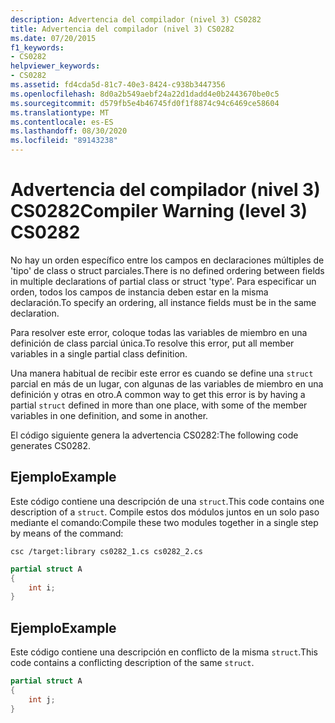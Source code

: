 ```yaml
---
description: Advertencia del compilador (nivel 3) CS0282
title: Advertencia del compilador (nivel 3) CS0282
ms.date: 07/20/2015
f1_keywords:
- CS0282
helpviewer_keywords:
- CS0282
ms.assetid: fd4cda5d-81c7-40e3-8424-c938b3447356
ms.openlocfilehash: 8d0a2b549aebf24a22d1dadd4e0b2443670be0c5
ms.sourcegitcommit: d579fb5e4b46745fd0f1f8874c94c6469ce58604
ms.translationtype: MT
ms.contentlocale: es-ES
ms.lasthandoff: 08/30/2020
ms.locfileid: "89143238"
---
```

# <a name="compiler-warning-level-3-cs0282"></a><span data-ttu-id="81d7e-103">Advertencia del compilador (nivel 3) CS0282</span><span class="sxs-lookup"><span data-stu-id="81d7e-103">Compiler Warning (level 3) CS0282</span></span>

<span data-ttu-id="81d7e-104">No hay un orden específico entre los campos en declaraciones múltiples de 'tipo' de class o struct parciales.</span><span class="sxs-lookup"><span data-stu-id="81d7e-104">There is no defined ordering between fields in multiple declarations of partial class or struct 'type'.</span></span> <span data-ttu-id="81d7e-105">Para especificar un orden, todos los campos de instancia deben estar en la misma declaración.</span><span class="sxs-lookup"><span data-stu-id="81d7e-105">To specify an ordering, all instance fields must be in the same declaration.</span></span>

<span data-ttu-id="81d7e-106">Para resolver este error, coloque todas las variables de miembro en una definición de class parcial única.</span><span class="sxs-lookup"><span data-stu-id="81d7e-106">To resolve this error, put all member variables in a single partial class definition.</span></span>

<span data-ttu-id="81d7e-107">Una manera habitual de recibir este error es cuando se define una `struct` parcial en más de un lugar, con algunas de las variables de miembro en una definición y otras en otro.</span><span class="sxs-lookup"><span data-stu-id="81d7e-107">A common way to get this error is by having a partial `struct` defined in more than one place, with some of the member variables in one definition, and some in another.</span></span>

<span data-ttu-id="81d7e-108">El código siguiente genera la advertencia CS0282:</span><span class="sxs-lookup"><span data-stu-id="81d7e-108">The following code generates CS0282.</span></span>

## <a name="example"></a><span data-ttu-id="81d7e-109">Ejemplo</span><span class="sxs-lookup"><span data-stu-id="81d7e-109">Example</span></span>

<span data-ttu-id="81d7e-110">Este código contiene una descripción de una `struct`.</span><span class="sxs-lookup"><span data-stu-id="81d7e-110">This code contains one description of a `struct`.</span></span> <span data-ttu-id="81d7e-111">Compile estos dos módulos juntos en un solo paso mediante el comando:</span><span class="sxs-lookup"><span data-stu-id="81d7e-111">Compile these two modules together in a single step by means of the command:</span></span>

`csc /target:library cs0282_1.cs cs0282_2.cs`

```csharp
partial struct A
{
    int i;
}
```

## <a name="example"></a><span data-ttu-id="81d7e-112">Ejemplo</span><span class="sxs-lookup"><span data-stu-id="81d7e-112">Example</span></span>

<span data-ttu-id="81d7e-113">Este código contiene una descripción en conflicto de la misma `struct`.</span><span class="sxs-lookup"><span data-stu-id="81d7e-113">This code contains a conflicting description of the same `struct`.</span></span>

```csharp
partial struct A
{
    int j;
}
```

